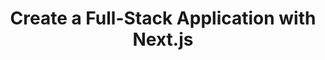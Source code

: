 ---
title: 'Create a Full-Stack Application with Next.js'
description: 'How to Create a Full-Stack Application with Next.js – A Step-By-Step Tutorial for Beginners'
link: 'https://www.freecodecamp.org/news/build-a-full-stack-application-with-nextjs/'
imageURL: 'https://res.cloudinary.com/dc6mrv5cb/image/upload/v1718793925/personal-resources/learning/www.freecodecamp.org_news_build-a-full-stack-application-with-nextjs__yjkhhk_lquhsy.webp'
---